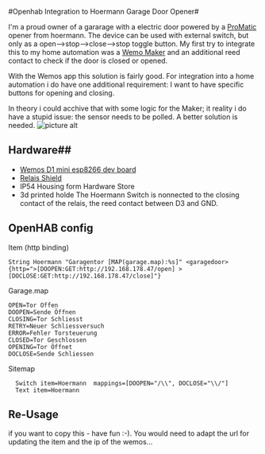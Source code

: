 #Openhab Integration to Hoermann Garage Door Opener#

I'm a proud owner of a gararage with a electric door powered by a [ProMatic](http://www.hoermann.de/fileadmin/_country/dok/ProMatic_3.pdf) opener from hoermann. The device can be used with external switch, but only as a open-->stop-->close-->stop toggle button. My first try to integrate this to my home automation was a [Wemo Maker](http://www.belkin.com/us/p/F7C043/) and an additional reed contact to check if the door is closed or opened.

With the Wemos app this solution is fairly good. For integration into a home automation i do have one additional requirement: I want to have specific buttons for opening and closing. 

In theory i could acchive that with some logic for the Maker; it reality i do have a stupid issue: the sensor needs to be polled.  A better solution is needed. 
![picture alt](http://i.imgur.com/XiI62Mq.jpg "Wemos with Relais")

## Hardware##
* [Wemos D1 mini esp8266 dev board](https://de.aliexpress.com/item/ESP8266-ESP-12-USB-WeMos-D1-Mini-WIFI-Entwicklungsboard-D1-Mini-NodeMCU-Lua-IOT-Basis-Auf/32674463823.html)
* [Relais Shield](https://de.aliexpress.com/item/NEW-Relay-Shield-WeMos-D1-Mini-ESP8266-Development-Board/32703527015.html)
* IP54 Housing form Hardware Store
* 3d printed holde
The Hoermann Switch is nonnected to the closing contact of the relais, the reed contact between D3 and GND.

## OpenHAB config ##

Item (http binding)
```
String Hoermann "Garagentor [MAP(garage.map):%s]" <garagedoor> {http=">[DOOPEN:GET:http://192.168.178.47/open] >[DOCLOSE:GET:http://192.168.178.47/close]"}
```

Garage.map
```
OPEN=Tor Offen
DOOPEN=Sende Öffnen
CLOSING=Tor Schliesst
RETRY=Neuer Schliessversuch
ERROR=Fehler Torsteuerung
CLOSED=Tor Geschlossen
OPENING=Tor Öffnet
DOCLOSE=Sende Schliessen
```

Sitemap
```
  Switch item=Hoermann  mappings=[DOOPEN="/\\", DOCLOSE="\\/"]
  Text item=Hoermann
```

## Re-Usage ##

if you want to copy this - have fun :-). You would need to adapt the url for updating the item and the ip of the wemos...
